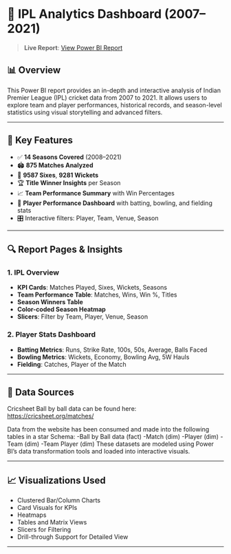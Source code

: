 # 🏏 IPL Analytics Dashboard (2007–2021)

> **Live Report**: [View Power BI Report](https://app.fabric.microsoft.com/reportEmbed?reportId=0272506c-1eba-4408-b4ae-d767224d5ff4&autoAuth=true&ctid=bdd02b43-f9cd-40c0-9e34-c9d0314b687f)

## 📊 Overview

This Power BI report provides an in-depth and interactive analysis of Indian Premier League (IPL) cricket data from 2007 to 2021. It allows users to explore team and player performances, historical records, and season-level statistics using visual storytelling and advanced filters.

---

## 🧩 Key Features

- ✅ **14 Seasons Covered** (2008–2021)
- 🏟️ **875 Matches Analyzed**
- 🎯 **9587 Sixes**, **9281 Wickets**
- 🏆 **Title Winner Insights** per Season
- 📈 **Team Performance Summary** with Win Percentages
- 🧠 **Player Performance Dashboard** with batting, bowling, and fielding stats
- 🎛️ Interactive filters: Player, Team, Venue, Season

---

## 🔍 Report Pages & Insights

### 1. **IPL Overview**
- **KPI Cards**: Matches Played, Sixes, Wickets, Seasons
- **Team Performance Table**: Matches, Wins, Win %, Titles
- **Season Winners Table**
- **Color-coded Season Heatmap**
- **Slicers**: Filter by Team, Player, Venue, Season

### 2. **Player Stats Dashboard**
- **Batting Metrics**: Runs, Strike Rate, 100s, 50s, Average, Balls Faced
- **Bowling Metrics**: Wickets, Economy, Bowling Avg, 5W Hauls
- **Fielding**: Catches, Player of the Match

---

## 📁 Data Sources
Cricsheet Ball by ball data can be found here: https://cricsheet.org/matches/

Data from the website has been consumed and made into the following tables in a star Schema:
-Ball by Ball data (fact)
-Match (dim)
-Player (dim)
-Team (dim)
-Team Player (dim)
These datasets are modeled using Power BI’s data transformation tools and loaded into interactive visuals.

---

## 📈 Visualizations Used

- Clustered Bar/Column Charts  
- Card Visuals for KPIs  
- Heatmaps  
- Tables and Matrix Views  
- Slicers for Filtering  
- Drill-through Support for Detailed View


---
